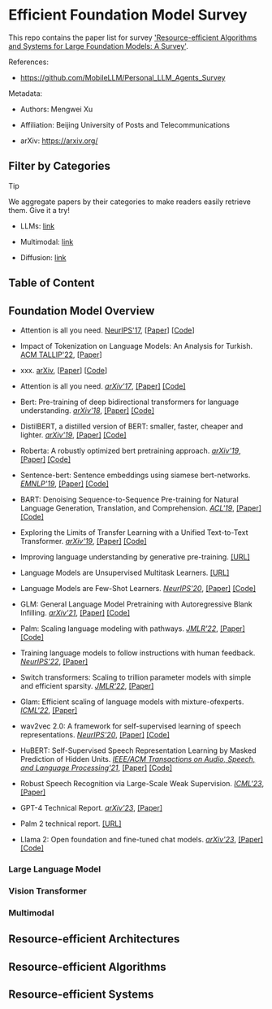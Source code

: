 # Efficient Foundation Model Survey

This repo contains the paper list for survey ['Resource-efficient Algorithms and Systems for Large Foundation Models: A Survey'](https://arxiv.org).

References:

- https://github.com/MobileLLM/Personal_LLM_Agents_Survey

Metadata: 

- Authors: Mengwei Xu

- Affiliation: Beijing University of Posts and Telecommunications

- arXiv: https://arxiv.org/

## Filter by Categories

> [!TIP]
> We aggregate papers by their categories to make readers easily retrieve them.
> Give it a try!

- LLMs: [link](/llms)

- Multimodal: [link](/multimodal)

- Diffusion: [link](/diffusion)


## Table of Content

## Foundation Model Overview

- Attention is all you need. <ins>NeurIPS'17</ins>, [[Paper](https://proceedings.neurips.cc/paper_files/paper/2017/file/3f5ee243547dee91fbd053c1c4a845aa-Paper.pdf)] [[Code](https://www.github.com)]

- Impact of Tokenization on Language Models: An Analysis for Turkish. <ins>ACM TALLIP'22</ins>, [[Paper](https://arxiv.org/abs/2204.08832)]

- xxx. <ins>arXiv</ins>, [[Paper](https://github.com)] [[Code](https://github.com)]

- Attention is all you need. <ins>*arXiv'17*</ins>, [[Paper]](https://proceedings.neurips.cc/paper_files/paper/2017/file/3f5ee243547dee91fbd053c1c4a845aa-Paper.pdf) [[Code]](https://github.com/hyunwoongko/transformer)
- Bert: Pre-training of deep bidirectional transformers for language understanding. <ins>*arXiv'18*</ins>, [[Paper]](https://arxiv.org/pdf/1810.04805.pdf&usg=ALkJrhhzxlCL6yTht2BRmH9atgvKFxHsxQ) [[Code]](https://github.com/google-research/bert)
- DistilBERT, a distilled version of BERT: smaller, faster, cheaper and lighter. <ins>*arXiv'19*</ins>, [[Paper]](https://arxiv.org/pdf/1910.01108.pdf%3C/p%3E) [[Code]](https://huggingface.co/docs/transformers/model_doc/distilbert)
- Roberta: A robustly optimized bert pretraining approach. <ins>*arXiv'19*</ins>, [[Paper]](https://arxiv.org/pdf/1907.11692.pdf%5C) [[Code]](https://github.com/pytorch/fairseq)
- Sentence-bert: Sentence embeddings using siamese bert-networks. <ins>*EMNLP'19*</ins>, [[Paper]](https://arxiv.org/pdf/1908.10084) [[Code]](https://github.com/UKPLab/sentence-transformers)
- BART: Denoising Sequence-to-Sequence Pre-training for Natural Language Generation, Translation, and Comprehension. <ins>*ACL'19*</ins>, [[Paper]](https://arxiv.org/pdf/1910.13461) [[Code]](https://paperswithcode.com/paper/bart-denoising-sequence-to-sequence-pre#code)
- Exploring the Limits of Transfer Learning with a Unified Text-to-Text Transformer. <ins>*arXiv'19*</ins>, [[Paper]](https://www.jmlr.org/papers/volume21/20-074/20-074.pdf) [[Code]](https://github.com/google-research/text-to-text-transfer-transformer)
- Improving language understanding by generative pre-training. [[URL]](https://www.mikecaptain.com/resources/pdf/GPT-1.pdf)
- Language Models are Unsupervised Multitask Learners. [[URL]](https://insightcivic.s3.us-east-1.amazonaws.com/language-models.pdf)
- Language Models are Few-Shot Learners. <ins>*NeurIPS'20*</ins>, [[Paper]](https://proceedings.neurips.cc/paper_files/paper/2020/file/1457c0d6bfcb4967418bfb8ac142f64a-Paper.pdf) [[Code]](https://github.com/openai/gpt-3)
- GLM: General Language Model Pretraining with Autoregressive Blank Infilling. <ins>*arXiv'21*</ins>, [[Paper]](https://arxiv.org/pdf/2103.10360) [[Code]](https://github.com/THUDM/GLM)
- Palm: Scaling language modeling with pathways. <ins>*JMLR'22*</ins>, [[Paper]](https://www.jmlr.org/papers/volume24/22-1144/22-1144.pdf) [[Code]](https://github.com/lucidrains/PaLM-pytorch)
- Training language models to follow instructions with human feedback. <ins>*NeurIPS'22*</ins>, [[Paper]](https://proceedings.neurips.cc/paper_files/paper/2022/file/b1efde53be364a73914f58805a001731-Paper-Conference.pdf)
- Switch transformers: Scaling to trillion parameter models with simple and efficient sparsity. <ins>*JMLR'22*</ins>, [[Paper]](https://www.jmlr.org/papers/volume23/21-0998/21-0998.pdf)
- Glam: Efficient scaling of language models with mixture-ofexperts. <ins>*ICML'22*</ins>, [[Paper]](https://proceedings.mlr.press/v162/du22c.html)
- wav2vec 2.0: A framework for self-supervised learning of speech representations. <ins>*NeurIPS'20*</ins>, [[Paper]](https://ar5iv.org/abs/2006.11477) [[Code]](https://github.com/facebookresearch/fairseq/blob/main/examples/wav2vec/README.md)
- HuBERT: Self-Supervised Speech Representation Learning by Masked Prediction of Hidden Units. <ins>*IEEE/ACM Transactions on Audio,  Speech, and Language Processing'21*</ins>, [[Paper]](https://ar5iv.org/abs/2106.07447) [[Code]](https://github.com/facebookresearch/fairseq/tree/main/examples/hubert)
- Robust Speech Recognition via Large-Scale Weak Supervision. <ins>*ICML'23*</ins>, [[Paper]](https://proceedings.mlr.press/v202/radford23a.html)
- GPT-4 Technical Report. <ins>*arXiv'23*</ins>, [[Paper]](https://ar5iv.org/abs/2303.08774)
- Palm 2 technical report. [[URL]](https://ar5iv.org/abs/2305.10403)
- Llama 2: Open foundation and fine-tuned chat models. <ins>*arXiv'23*</ins>, [[Paper]](https://llama-2.ai/download/) [[Code]](https://github.com/facebookresearch/llama)


### Large Language Model

### Vision Transformer

### Multimodal

## Resource-efficient Architectures

## Resource-efficient Algorithms

## Resource-efficient Systems
